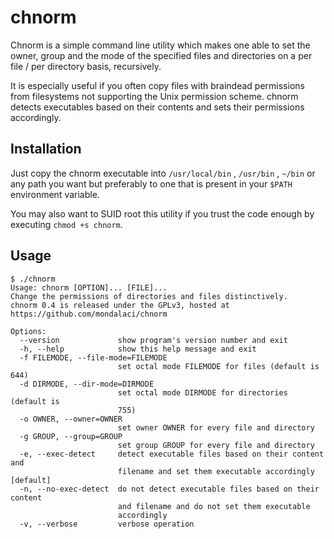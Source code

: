 chnorm
======

Chnorm is a simple command line utility which makes one able to set the owner, group and the mode of the specified files and directories on a per file / per directory basis, recursively.

It is especially useful if you often copy files with braindead permissions from filesystems not supporting the Unix permission scheme. chnorm detects executables based on their contents and sets their permissions accordingly.

Installation
------------

Just copy the chnorm executable into `/usr/local/bin` , `/usr/bin` , `~/bin` or any path you want but preferably to one that is present in your `$PATH` environment variable.

You may also want to SUID root this utility if you trust the code enough by executing `chmod +s chnorm`.

Usage
-----

```
$ ./chnorm 
Usage: chnorm [OPTION]... [FILE]...
Change the permissions of directories and files distinctively.
chnorm 0.4 is released under the GPLv3, hosted at https://github.com/mondalaci/chnorm

Options:
  --version             show program's version number and exit
  -h, --help            show this help message and exit
  -f FILEMODE, --file-mode=FILEMODE
                        set octal mode FILEMODE for files (default is 644)
  -d DIRMODE, --dir-mode=DIRMODE
                        set octal mode DIRMODE for directories (default is
                        755)
  -o OWNER, --owner=OWNER
                        set owner OWNER for every file and directory
  -g GROUP, --group=GROUP
                        set group GROUP for every file and directory
  -e, --exec-detect     detect executable files based on their content and
                        filename and set them executable accordingly [default]
  -n, --no-exec-detect  do not detect executable files based on their content
                        and filename and do not set them executable
                        accordingly
  -v, --verbose         verbose operation
```